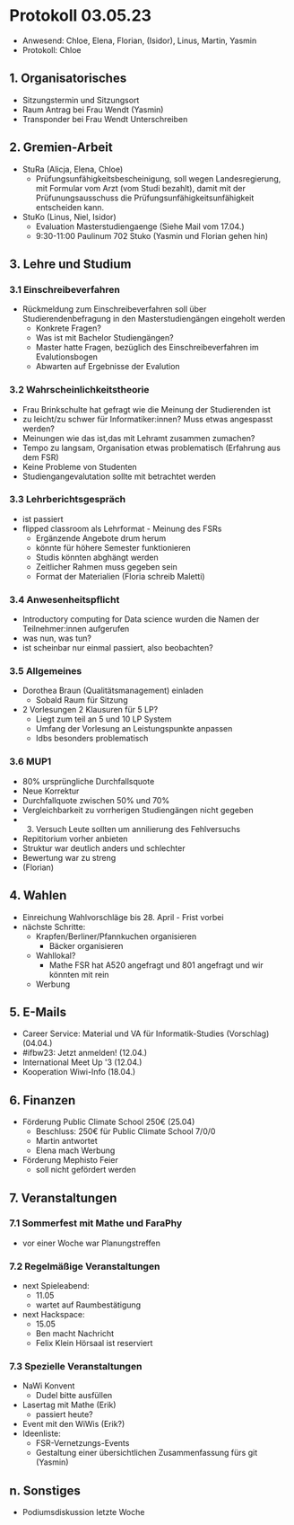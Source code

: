 ---
---

# Protokoll 03.05.23

- Anwesend: Chloe, Elena, Florian, (Isidor), Linus, Martin, Yasmin
- Protokoll: Chloe

## 1. Organisatorisches

- Sitzungstermin und Sitzungsort
- Raum Antrag bei Frau Wendt (Yasmin)
- Transponder bei Frau Wendt Unterschreiben

## 2. Gremien-Arbeit

- StuRa (Alicja, Elena, Chloe)
  - Prüfungsunfähigkeitsbescheinigung, soll wegen Landesregierung, mit Formular vom Arzt (vom Studi bezahlt), damit mit der Prüfunungsausschuss die Prüfungsunfähigkeitsunfähigkeit entscheiden kann.
- StuKo (Linus, Niel, Isidor)
  - Evaluation Masterstudiengaenge (Siehe Mail vom 17.04.)
  - 9:30-11:00 Paulinum 702 Stuko (Yasmin und Florian gehen hin)

## 3. Lehre und Studium

### 3.1 Einschreibeverfahren

- Rückmeldung zum Einschreibeverfahren soll über Studierendenbefragung in den Masterstudiengängen eingeholt werden
  - Konkrete Fragen?
  - Was ist mit Bachelor Studiengängen?
  - Master hatte Fragen, bezüglich des Einschreibeverfahren im Evalutionsbogen
  - Abwarten auf Ergebnisse der Evalution

### 3.2 Wahrscheinlichkeitstheorie

- Frau Brinkschulte hat gefragt wie die Meinung der Studierenden ist
- zu leicht/zu schwer für Informatiker:innen? Muss etwas angespasst werden?
- Meinungen wie das ist,das mit Lehramt zusammen zumachen?
- Tempo zu langsam, Organisation etwas problematisch (Erfahrung aus dem FSR)
- Keine Probleme von Studenten
- Studiengangevalutation sollte mit betrachtet werden

### 3.3 Lehrberichtsgespräch

- ist passiert
- flipped classroom als Lehrformat - Meinung des FSRs
  - Ergänzende Angebote drum herum
  - könnte für höhere Semester funktionieren
  - Studis könnten abghängt werden
  - Zeitlicher Rahmen muss gegeben sein
  - Format der Materialien
    (Floria schreib Maletti)

### 3.4 Anwesenheitspflicht

- Introductory computing for Data science wurden die Namen der Teilnehmer:innen aufgerufen
- was nun, was tun?
- ist scheinbar nur einmal passiert, also beobachten?

### 3.5 Allgemeines

- Dorothea Braun (Qualitätsmanagement) einladen
  - Sobald Raum für Sitzung
- 2 Vorlesungen 2 Klausuren für 5 LP?
  - Liegt zum teil an 5 und 10 LP System
  - Umfang der Vorlesung an Leistungspunkte anpassen
  - Idbs besonders problematisch

### 3.6 MUP1

- 80% ursprüngliche Durchfallsquote
- Neue Korrektur
- Durchfallquote zwischen 50% und 70%
- Vergleichbarkeit zu vorrherigen Studiengängen nicht gegeben
- 3. Versuch Leute sollten um annilierung des Fehlversuchs
- Repititorium vorher anbieten
- Struktur war deutlich anders und schlechter
- Bewertung war zu streng
- (Florian)

## 4. Wahlen

- Einreichung Wahlvorschläge bis 28. April - Frist vorbei
- nächste Schritte:
  - Krapfen/Berliner/Pfannkuchen organisieren
    - Bäcker organisieren
  - Wahllokal?
    - Mathe FSR hat A520 angefragt und 801 angefragt und wir könnten mit rein
  - Werbung

## 5. E-Mails

- Career Service: Material und VA für Informatik-Studies (Vorschlag) (04.04.)
- #ifbw23: Jetzt anmelden! (12.04.)
- International Meet Up '3 (12.04.)
- Kooperation Wiwi-Info (18.04.)

## 6. Finanzen

- Förderung Public Climate School 250€ (25.04)
  - Beschluss: 250€ für Public Climate School 7/0/0
  - Martin antwortet
  - Elena mach Werbung
- Förderung Mephisto Feier
  - soll nicht gefördert werden

## 7. Veranstaltungen

### 7.1 Sommerfest mit Mathe und FaraPhy

- vor einer Woche war Planungstreffen

### 7.2 Regelmäßige Veranstaltungen

- next Spieleabend:
  - 11.05
  - wartet auf Raumbestätigung
- next Hackspace:
  - 15.05
  - Ben macht Nachricht
  - Felix Klein Hörsaal ist reserviert

### 7.3 Spezielle Veranstaltungen

- NaWi Konvent
  - Dudel bitte ausfüllen
- Lasertag mit Mathe (Erik)
  - passiert heute?
- Event mit den WiWis (Erik?)
- Ideenliste:
  - FSR-Vernetzungs-Events
  - Gestaltung einer übersichtlichen Zusammenfassung fürs git (Yasmin)

## n. Sonstiges

- Podiumsdiskussion letzte Woche
